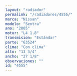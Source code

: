 ```yaml
---
layout: "radiador"
permalink: "/radiadores/4555/"
marca: "Nissan"
modelo: "Sentra"
ano: "2005"
motor: "L4 1.8"
transmision: "Estándar"
parte: "63524"
clima: "Con clima"
alto: "13 3/4"
ancho: "27 1/8"
observaciones: ""
id: "4555"
---
```



